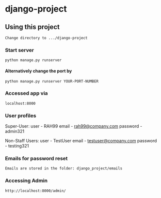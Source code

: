 # django-project

## Using this project
```
Change directory to .../django-project
```
### Start server
```
python manage.py runserver
```
#### Alternatively change the port by
```
python manage.py runserver YOUR-PORT-NUMBER
``` 
### Accessed app via
```
localhost:8000
```
### User profiles
Super-User:
    user - RAH99
    email - rah99@company.com
    password - admin321

Non-Staff Users:
    user - TestUser
    email - testuser@company.com
    password - testing321
### Emails for password reset
```
Emails are stored in the folder: django_project/emails
```
### Accessing Admin
```
http://localhost:8000/admin/
``` 
